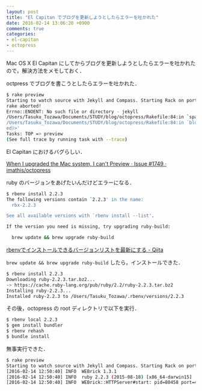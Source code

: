 ```yaml
---
layout: post
title: "El Capitan でブログを更新しようとしたらエラーを吐かれた"
date: 2016-02-14 13:06:20 +0900
comments: true
categories:
- el-capitan
- octopress
---
```


Mac OS X El Capitan にしてからブログを更新しようとしたらエラーを吐かれたので，解決方法をメモしておく．

<!-- more -->


octpress でブログを書こうとしたらエラーを吐かれた．

```bash
$ rake preview
Starting to watch source with Jekyll and Compass. Starting Rack on port 4000
rake aborted!
Errno::ENOENT: No such file or directory - jekyll
/Users/Tasuku_Tozawa/Documents/STUDY/blog/octopress/Rakefile:84:in `spawn'
/Users/Tasuku_Tozawa/Documents/STUDY/blog/octopress/Rakefile:84:in `block in <top (requir                                                                                          
ed)>'
Tasks: TOP => preview
(See full trace by running task with --trace)
```

El Capitan におけるバグらしい．

[When I upgraded the Mac system, I can't Preview · Issue #1749 · imathis/octopress](https://github.com/imathis/octopress/issues/1749)

ruby のバージョンをあげたいんだけどエラーになる．

```bash
$ rbenv install 2.2.3
The following versions contain `2.2.3' in the name:
  rbx-2.2.3

See all available versions with `rbenv install --list'.

If the version you need is missing, try upgrading ruby-build:

  brew update && brew upgrade ruby-build
```

[rbenvでインストールできるバージョンリストを最新にする - Qiita](http://qiita.com/ngtk/items/cc85c0d916ac4bcc2188)

`brew update && brew upgrade ruby-build` したら，インストールできた．

```bash
$ rbenv install 2.2.3
Downloading ruby-2.2.3.tar.bz2...
-> https://cache.ruby-lang.org/pub/ruby/2.2/ruby-2.2.3.tar.bz2
Installing ruby-2.2.3...
Installed ruby-2.2.3 to /Users/Tasuku_Tozawa/.rbenv/versions/2.2.3
```

その後，octopress の root ディレクトリで以下を実行．

```bash
$ rbenv local 2.2.3
$ gem install bundler
$ rbenv rehash
$ bundle install
```

無事実行できた．

``` bash
$ rake preview                                                                              56|                                                                                    
Starting to watch source with Jekyll and Compass. Starting Rack on port 4000                57| ``` bash                                                                           
[2016-02-14 12:50:40] INFO  WEBrick 1.3.1                                                   58|                                                                                    
[2016-02-14 12:50:40] INFO  ruby 2.2.3 (2015-08-18) [x86_64-darwin15]                       59| ```                                                                                
[2016-02-14 12:50:40] INFO  WEBrick::HTTPServer#start: pid=80458 port=4000
```
